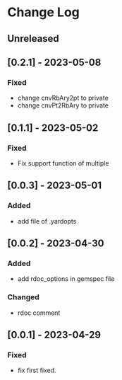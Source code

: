 # Change Log

## Unreleased

## [0.2.1] - 2023-05-08

### Fixed
- change cnvRbAry2pt to private
- change cnvPt2RbAry to private

## [0.1.1] - 2023-05-02

### Fixed
- Fix support function of multiple 

## [0.0.3] - 2023-05-01

### Added
- add file of .yardopts

## [0.0.2] - 2023-04-30

### Added
- add rdoc_options in gemspec file

### Changed
- rdoc comment

## [0.0.1] - 2023-04-29

### Fixed
- fix first fixed.

